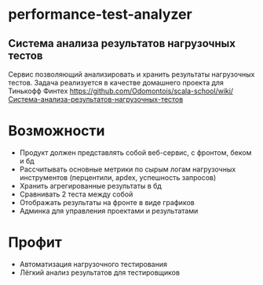 # performance-test-analyzer
## Система анализа результатов нагрузочных тестов

Сервис позволяющий анализировать и хранить результаты нагрузочных тестов.
Задача реализуется в качестве домашнего проекта для Тинькофф Финтех
https://github.com/Odomontois/scala-school/wiki/Система-анализа-результатов-нагрузочных-тестов

# Возможности
* Продукт должен представлять собой веб-сервис, с фронтом, беком и бд
* Рассчитывать основные метрики по сырым логам нагрузочных инструментов (перцентили, apdex, успешность запросов)
* Хранить агрегированные результаты в бд
* Сравнивать 2 теста между собой
* Отображать результаты на фронте в виде графиков
* Админка для управления проектами и результатами

# Профит
* Автоматизация нагрузочного тестирования
* Лёгкий анализ результатов для тестировщиков
